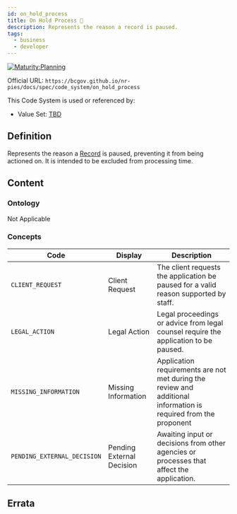 ```yaml
---
id: on_hold_process
title: On Hold Process 🚧
description: Represents the reason a record is paused.
tags:
  - business
  - developer
---
```


[![Maturity:Planning](https://img.shields.io/badge/Maturity-Planning-orange)](/docs/spec#maturity)

Official URL: `https://bcgov.github.io/nr-pies/docs/spec/code_system/on_hold_process`

This Code System is used or referenced by:

- Value Set: [TBD](.)

## Definition

Represents the reason a [Record](/docs/spec/element/message/record) is paused, preventing it
from being actioned on. It is intended to be excluded from processing time.

## Content

### Ontology

Not Applicable

### Concepts

| Code                        | Display                   | Description                                                                                                      |
| --------------------------- | ------------------------- | ---------------------------------------------------------------------------------------------------------------- |
| `CLIENT_REQUEST`            | Client Request            | The client requests the application be paused for a valid reason supported by staff.                             |
| `LEGAL_ACTION`              | Legal Action              | Legal proceedings or advice from legal counsel require the application to be paused.                             |
| `MISSING_INFORMATION`       | Missing Information       | Application requirements are not met during the review and additional information is required from the proponent |
| `PENDING_EXTERNAL_DECISION` | Pending External Decision | Awaiting input or decisions from other agencies or processes that affect the application.                        |

## Errata
